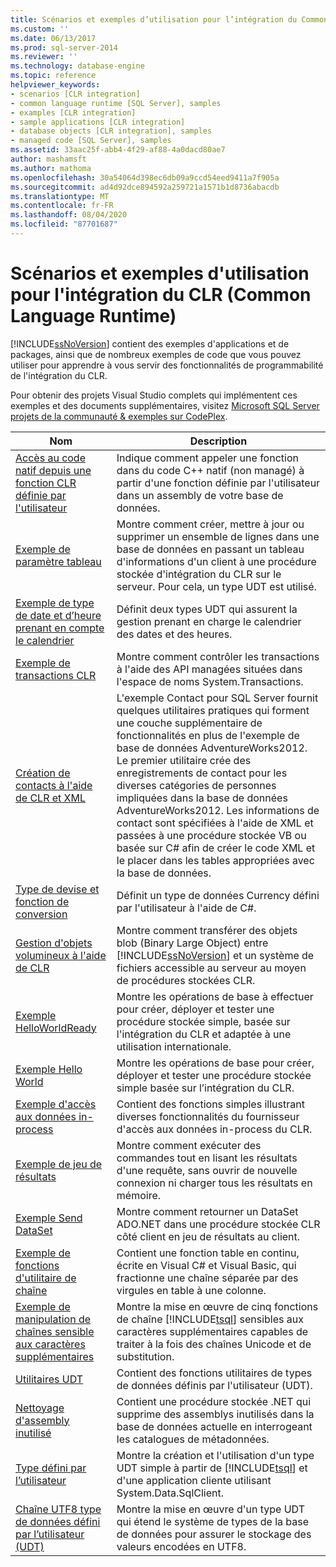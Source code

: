 ```yaml
---
title: Scénarios et exemples d’utilisation pour l’intégration du Common Language Runtime (CLR) | Microsoft Docs
ms.custom: ''
ms.date: 06/13/2017
ms.prod: sql-server-2014
ms.reviewer: ''
ms.technology: database-engine
ms.topic: reference
helpviewer_keywords:
- scenarios [CLR integration]
- common language runtime [SQL Server], samples
- examples [CLR integration]
- sample applications [CLR integration]
- database objects [CLR integration], samples
- managed code [SQL Server], samples
ms.assetid: 33aac25f-abb4-4f29-af88-4a0dacd80ae7
author: mashamsft
ms.author: mathoma
ms.openlocfilehash: 30a54064d398ec6db09a9ccd54eed9411a7f905a
ms.sourcegitcommit: ad4d92dce894592a259721a1571b1d8736abacdb
ms.translationtype: MT
ms.contentlocale: fr-FR
ms.lasthandoff: 08/04/2020
ms.locfileid: "87701687"
---
```

# <a name="usage-scenarios-and-examples-for-common-language-runtime-clr-integration"></a>Scénarios et exemples d'utilisation pour l'intégration du CLR (Common Language Runtime)
  [!INCLUDE[ssNoVersion](../../includes/ssnoversion-md.md)] contient des exemples d'applications et de packages, ainsi que de nombreux exemples de code que vous pouvez utiliser pour apprendre à vous servir des fonctionnalités de programmabilité de l'intégration du CLR.  
  
 Pour obtenir des projets Visual Studio complets qui implémentent ces exemples et des documents supplémentaires, visitez [Microsoft SQL Server projets de la communauté & exemples sur CodePlex](https://go.microsoft.com/fwlink/?LinkID=193935).  
  
|Nom|Description|  
|----------|-----------------|  
|[Accès au code natif depuis une fonction CLR définie par l'utilisateur](../../../2014/database-engine/dev-guide/accessing-native-code-from-a-clr-udf.md)|Indique comment appeler une fonction dans du code C++ natif (non managé) à partir d'une fonction définie par l'utilisateur dans un assembly de votre base de données.|  
|[Exemple de paramètre tableau](../../../2014/database-engine/dev-guide/array-parameter-sample.md)|Montre comment créer, mettre à jour ou supprimer un ensemble de lignes dans une base de données en passant un tableau d'informations d'un client à une procédure stockée d'intégration du CLR sur le serveur. Pour cela, un type UDT est utilisé.|  
|[Exemple de type de date et d’heure prenant en compte le calendrier](../../../2014/database-engine/dev-guide/calendar-aware-date-and-time-udt-sample.md)|Définit deux types UDT qui assurent la gestion prenant en charge le calendrier des dates et des heures.|  
|[Exemple de transactions CLR](../../../2014/database-engine/dev-guide/clr-transactions-sample.md)|Montre comment contrôler les transactions à l'aide des API managées situées dans l'espace de noms System.Transactions.|  
|[Création de contacts à l'aide de CLR et XML](../../../2014/database-engine/dev-guide/contact-creation-using-clr-and-xml.md)|L'exemple Contact pour SQL Server fournit quelques utilitaires pratiques qui forment une couche supplémentaire de fonctionnalités en plus de l'exemple de base de données AdventureWorks2012. Le premier utilitaire crée des enregistrements de contact pour les diverses catégories de personnes impliquées dans la base de données AdventureWorks2012. Les informations de contact sont spécifiées à l'aide de XML et passées à une procédure stockée VB ou basée sur C# afin de créer le code XML et le placer dans les tables appropriées avec la base de données.|  
|[Type de devise et fonction de conversion](../../../2014/database-engine/dev-guide/currency-type-and-conversion-function.md)|Définit un type de données Currency défini par l'utilisateur à l'aide de C#.|  
|[Gestion d'objets volumineux à l'aide de CLR](../../../2014/database-engine/dev-guide/handling-large-objects-using-clr.md)|Montre comment transférer des objets blob (Binary Large Object) entre [!INCLUDE[ssNoVersion](../../includes/ssnoversion-md.md)] et un système de fichiers accessible au serveur au moyen de procédures stockées CLR.|  
|[Exemple HelloWorldReady](../../../2014/database-engine/dev-guide/hello-world-ready-sample.md)|Montre les opérations de base à effectuer pour créer, déployer et tester une procédure stockée simple, basée sur l'intégration du CLR et adaptée à une utilisation internationale.|  
|[Exemple Hello World](../../../2014/database-engine/dev-guide/hello-world-sample.md)|Montre les opérations de base pour créer, déployer et tester une procédure stockée simple basée sur l’intégration du CLR.|  
|[Exemple d'accès aux données in-process](../../../2014/database-engine/dev-guide/in-process-data-access-sample.md)|Contient des fonctions simples illustrant diverses fonctionnalités du fournisseur d'accès aux données in-process du CLR.|  
|[Exemple de jeu de résultats](../../../2014/database-engine/dev-guide/result-set-sample.md)|Montre comment exécuter des commandes tout en lisant les résultats d'une requête, sans ouvrir de nouvelle connexion ni charger tous les résultats en mémoire.|  
|[Exemple Send DataSet](../../../2014/database-engine/dev-guide/send-dataset-sample.md)|Montre comment retourner un DataSet ADO.NET dans une procédure stockée CLR côté client en jeu de résultats au client.|  
|[Exemple de fonctions d'utilitaire de chaîne](../../../2014/database-engine/dev-guide/string-utility-functions-sample.md)|Contient une fonction table en continu, écrite en Visual C# et Visual Basic, qui fractionne une chaîne séparée par des virgules en table à une colonne.|  
|[Exemple de manipulation de chaînes sensible aux caractères supplémentaires](../../../2014/database-engine/dev-guide/supplementary-aware-string-manipulation-sample.md)|Montre la mise en œuvre de cinq fonctions de chaîne [!INCLUDE[tsql](../../includes/tsql-md.md)] sensibles aux caractères supplémentaires capables de traiter à la fois des chaînes Unicode et de substitution.|  
|[Utilitaires UDT](../../../2014/database-engine/dev-guide/udt-utilities.md)|Contient des fonctions utilitaires de types de données définis par l'utilisateur (UDT).|  
|[Nettoyage d'assembly inutilisé](../../../2014/database-engine/dev-guide/unused-assembly-cleanup.md)|Contient une procédure stockée .NET qui supprime des assemblys inutilisés dans la base de données actuelle en interrogeant les catalogues de métadonnées.|  
|[Type défini par l’utilisateur](../../../2014/database-engine/dev-guide/user-defined-type.md)|Montre la création et l'utilisation d'un type UDT simple à partir de [!INCLUDE[tsql](../../includes/tsql-md.md)] et d'une application cliente utilisant System.Data.SqlClient.|  
|[Chaîne UTF8 type de données défini par l’utilisateur &#40;UDT&#41;](../../../2014/database-engine/dev-guide/utf8-string-user-defined-data-type-udt.md)|Montre la mise en œuvre d'un type UDT qui étend le système de types de la base de données pour assurer le stockage des valeurs encodées en UTF8.|  
  
  
